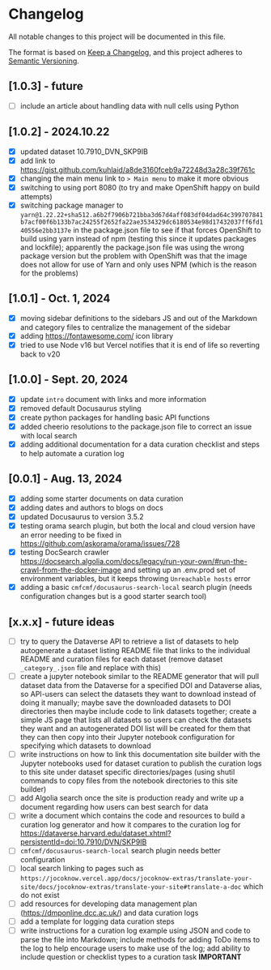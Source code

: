 # Changelog

All notable changes to this project will be documented in this file.

The format is based on [Keep a Changelog](https://keepachangelog.com/en/1.0.0/),
and this project adheres to [Semantic Versioning](https://semver.org/spec/v2.0.0.html).


## [1.0.3] - future

- [ ] include an article about handling data with null cells using Python

## [1.0.2] - 2024.10.22

- [x] updated dataset 10.7910_DVN_SKP9IB
- [x] add link to https://gist.github.com/kuhlaid/a8de3160fceb9a72248d3a28c39f761c 
- [x] changing the main menu link to `> Main menu` to make it more obvious
- [x] switching to using port 8080 (to try and make OpenShift happy on build attempts)
- [x] switching package manager to `yarn@1.22.22+sha512.a6b2f7906b721bba3d67d4aff083df04dad64c399707841b7acf00f6b133b7ac24255f2652fa22ae3534329dc6180534e98d17432037ff6fd140556e2bb3137e` in the package.json file to see if that forces OpenShift to build using yarn instead of npm (testing this since it updates packages and lockfile); apparently the package.json file was using the wrong package version but the problem with OpenShift was that the image does not allow for use of Yarn and only uses NPM (which is the reason for the problems)

## [1.0.1] - Oct. 1, 2024

- [x] moving sidebar definitions to the sidebars JS and out of the Markdown and category files to centralize the management of the sidebar
- [x] adding https://fontawesome.com/ icon library
- [x] tried to use Node v16 but Vercel notifies that it is end of life so reverting back to v20

## [1.0.0] - Sept. 20, 2024

- [x] update `intro` document with links and more information
- [x] removed default Docusaurus styling
- [x] create python packages for handling basic API functions
- [x] added cheerio resolutions to the package.json file to correct an issue with local search
- [x] adding additional documentation for a data curation checklist and steps to help automate a curation log

## [0.0.1] - Aug. 13, 2024

- [x] adding some starter documents on data curation
- [x] adding dates and authors to blogs on docs
- [x] updated Docusaurus to version 3.5.2
- [x] testing orama search plugin, but both the local and cloud version have an error needing to be fixed in https://github.com/askorama/orama/issues/728
- [x] testing DocSearch crawler https://docsearch.algolia.com/docs/legacy/run-your-own/#run-the-crawl-from-the-docker-image and setting up an .env.prod set of environment variables, but it keeps throwing `Unreachable hosts` error
- [x] adding a basic `cmfcmf/docusaurus-search-local` search plugin (needs configuration changes but is a good starter search tool)

## [x.x.x] - future ideas

- [ ] try to query the Dataverse API to retrieve a list of datasets to help autogenerate a dataset listing README file that links to the individual README and curation files for each dataset (remove dataset `_category_.json` file and replace with this)
- [ ] create a jupyter notebook similar to the README generator that will pull dataset data from the Dataverse for a specified DOI and Dataverse alias, so API-users can select the datasets they want to download instead of doing it manually; maybe save the downloaded datasets to DOI directories then maybe include code to link datasets together; create a simple JS page that lists all datasets so users can check the datasets they want and an autogenerated DOI list will be created for them that they can then copy into their Jupyter notebook configuration for specifying which datasets to download
- [ ] write instructions on how to link this documentation site builder with the Jupyter notebooks used for dataset curation to publish the curation logs to this site under dataset specific directories/pages (using shutil commands to copy files from the notebook directories to this site builder)
- [ ] add Algolia search once the site is production ready and write up a document regarding how users can best search for data
- [ ] write a document which contains the code and resources to build a curation log generator and how it compares to the curation log for https://dataverse.harvard.edu/dataset.xhtml?persistentId=doi:10.7910/DVN/SKP9IB
- [ ] `cmfcmf/docusaurus-search-local` search plugin needs better configuration
- [ ] local search linking to pages such as `https://jocoknow.vercel.app/docs/jocoknow-extras/translate-your-site/docs/jocoknow-extras/translate-your-site#translate-a-doc` which do not exist
- [ ] add resources for developing data management plan (https://dmponline.dcc.ac.uk/) and data curation logs
- [ ] add a template for logging data curation steps
- [ ] write instructions for a curation log example using JSON and code to parse the file into Markdown; include methods for adding ToDo items to the log to help encourage users to make use of the log; add ability to include question or checklist types to a curation task **IMPORTANT**
